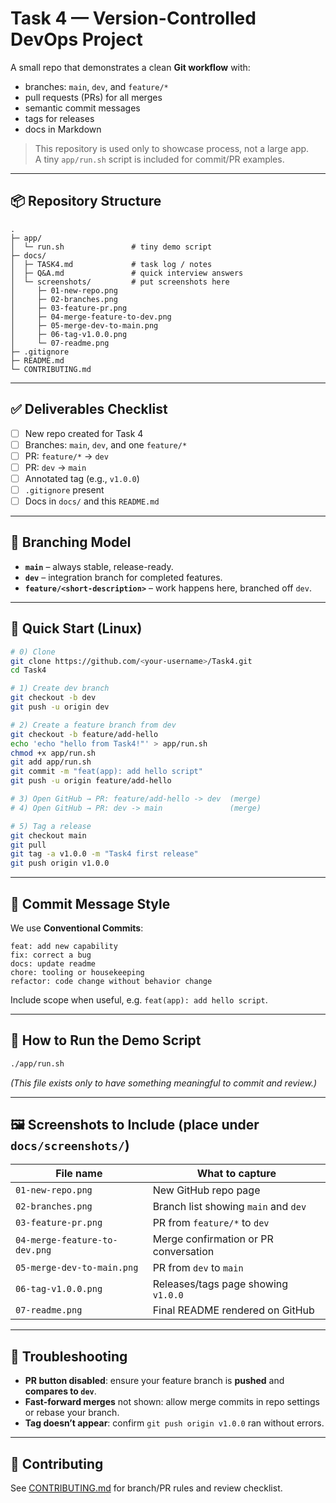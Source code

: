 # Task 4 — Version-Controlled DevOps Project

A small repo that demonstrates a clean **Git workflow** with:
- branches: `main`, `dev`, and `feature/*`
- pull requests (PRs) for all merges
- semantic commit messages
- tags for releases
- docs in Markdown

> This repository is used only to showcase process, not a large app.  
> A tiny `app/run.sh` script is included for commit/PR examples.

---

## 📦 Repository Structure

```
.
├─ app/
│  └─ run.sh               # tiny demo script
├─ docs/
│  ├─ TASK4.md             # task log / notes
│  ├─ Q&A.md               # quick interview answers
│  └─ screenshots/         # put screenshots here
│     ├─ 01-new-repo.png
│     ├─ 02-branches.png
│     ├─ 03-feature-pr.png
│     ├─ 04-merge-feature-to-dev.png
│     ├─ 05-merge-dev-to-main.png
│     ├─ 06-tag-v1.0.0.png
│     └─ 07-readme.png
├─ .gitignore
├─ README.md
└─ CONTRIBUTING.md
```

---

## ✅ Deliverables Checklist

- [ ] New repo created for Task 4  
- [ ] Branches: `main`, `dev`, and one `feature/*`  
- [ ] PR: `feature/*` → `dev`  
- [ ] PR: `dev` → `main`  
- [ ] Annotated tag (e.g., `v1.0.0`)  
- [ ] `.gitignore` present  
- [ ] Docs in `docs/` and this `README.md`  

---

## 🧭 Branching Model

- **`main`** – always stable, release-ready.
- **`dev`** – integration branch for completed features.
- **`feature/<short-description>`** – work happens here, branched off `dev`.

---

## 🚀 Quick Start (Linux)

```bash
# 0) Clone
git clone https://github.com/<your-username>/Task4.git
cd Task4

# 1) Create dev branch
git checkout -b dev
git push -u origin dev

# 2) Create a feature branch from dev
git checkout -b feature/add-hello
echo 'echo "hello from Task4!"' > app/run.sh
chmod +x app/run.sh
git add app/run.sh
git commit -m "feat(app): add hello script"
git push -u origin feature/add-hello

# 3) Open GitHub → PR: feature/add-hello -> dev  (merge)
# 4) Open GitHub → PR: dev -> main               (merge)

# 5) Tag a release
git checkout main
git pull
git tag -a v1.0.0 -m "Task4 first release"
git push origin v1.0.0
```

---

## 📝 Commit Message Style

We use **Conventional Commits**:

```
feat: add new capability
fix: correct a bug
docs: update readme
chore: tooling or housekeeping
refactor: code change without behavior change
```

Include scope when useful, e.g. `feat(app): add hello script`.

---

## 🧪 How to Run the Demo Script

```bash
./app/run.sh
```

*(This file exists only to have something meaningful to commit and review.)*

---

## 🖼️ Screenshots to Include (place under `docs/screenshots/`)

| File name                         | What to capture                                              |
|----------------------------------|--------------------------------------------------------------|
| `01-new-repo.png`                | New GitHub repo page                                         |
| `02-branches.png`                | Branch list showing `main` and `dev`                         |
| `03-feature-pr.png`              | PR from `feature/*` to `dev`                                 |
| `04-merge-feature-to-dev.png`    | Merge confirmation or PR conversation                        |
| `05-merge-dev-to-main.png`       | PR from `dev` to `main`                                      |
| `06-tag-v1.0.0.png`              | Releases/tags page showing `v1.0.0`                          |
| `07-readme.png`                  | Final README rendered on GitHub                              |

---

## 🔧 Troubleshooting

- **PR button disabled**: ensure your feature branch is **pushed** and **compares to `dev`**.  
- **Fast-forward merges** not shown: allow merge commits in repo settings or rebase your branch.  
- **Tag doesn’t appear**: confirm `git push origin v1.0.0` ran without errors.

---

## 🤝 Contributing

See [CONTRIBUTING.md](CONTRIBUTING.md) for branch/PR rules and review checklist.
